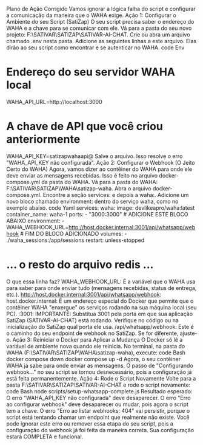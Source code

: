 Plano de Ação Corrigido
Vamos ignorar a lógica falha do script e configurar a comunicação da maneira que o WAHA exige.
Ação 1: Configurar o Ambiente do seu Script (SatiZap)
O seu script precisa saber o endereço do WAHA e a chave para se comunicar com ele.
Vá para a pasta do seu novo projeto: F:\SATIVAR\SATIZAP\SATIVAR-AI-CHAT.
Crie ou abra um arquivo chamado .env nesta pasta.
Adicione as seguintes linhas a este arquivo. Elas dirão ao seu script como encontrar e se autenticar no WAHA.
code
Env
# Endereço do seu servidor WAHA local
WAHA_API_URL=http://localhost:3000

# A chave de API que você criou anteriormente
WAHA_API_KEY=satizapwahaapi@
Salve o arquivo.
Isso resolve o erro "WAHA_API_KEY não configurada".
Ação 2: Configurar o Webhook (O Jeito Certo do WAHA)
Agora, vamos dizer ao contêiner do WAHA para onde ele deve enviar as mensagens recebidas. Isso é feito no arquivo docker-compose.yml da pasta do WAHA.
Vá para a pasta do WAHA: F:\SATIVAR\SATIZAP\WAHA\satizap-waha.
Abra o arquivo docker-compose.yml.
Encontre a seção services: e depois a waha:.
Adicione um novo bloco chamado environment: dentro do serviço waha, como no exemplo abaixo.
code
Yaml
services:
  waha:
    image: devlikeapro/waha:latest
    container_name: waha-1
    ports:
      - "3000:3000"
    # ADICIONE ESTE BLOCO ABAIXO
    environment:
      - WAHA_WEBHOOK_URL=http://host.docker.internal:3001/api/whatsapp/webhook
    # FIM DO BLOCO ADICIONADO
    volumes:
      - ./waha_sessions:/app/sessions
    restart: unless-stopped
  # ... o resto do arquivo redis ...
O que essa linha faz?
WAHA_WEBHOOK_URL: É a variável que o WAHA usa para saber para onde enviar tudo (mensagens recebidas, status de entrega, etc.).
http://host.docker.internal:3001/api/whatsapp/webhook:
host.docker.internal: É um endereço especial do Docker que permite que o contêiner WAHA "enxergue" os serviços rodando na sua máquina local (seu PC).
:3001: IMPORTANTE: Substitua 3001 pela porta em que sua aplicação SatiZap (SATIVAR-AI-CHAT) está rodando. Verifique no código ou na inicialização do SatiZap qual porta ele usa.
/api/whatsapp/webhook: Este é o caminho do seu endpoint de webhook no SatiZap. Se for diferente, ajuste-o.
Ação 3: Reiniciar o Docker para Aplicar a Mudança
O Docker só lê a variável de ambiente nova quando ele reinicia.
No terminal, na pasta do WAHA (F:\SATIVAR\SATIZAP\WAHA\satizap-waha), execute:
code
Bash
docker compose down
docker compose up -d
Agora, o seu contêiner WAHA já sabe para onde enviar as mensagens. O passo de "Configurando webhook..." no seu script se tornou desnecessário, pois a configuração já está feita permanentemente.
Ação 4: Rode o Script Novamente
Volte para a pasta F:\SATIVAR\SATIZAP\SATIVAR-AI-CHAT e rode o script novamente:
code
Bash
node scripts/setup-whatsapp-complete.js
Resultado esperado:
O erro "WAHA_API_KEY não configurada" deve desaparecer.
O erro "Erro ao configurar webhook" deve desaparecer ou mudar, pois agora o script tem a chave.
O erro "Erro ao listar webhooks: 404" vai persistir, porque o script está tentando chamar um endpoint que realmente não existe. Você pode ignorar este erro ou remover essa etapa do seu script, pois a configuração do webhook já foi feita da maneira correta.
Sua configuração estará COMPLETA e funcional.